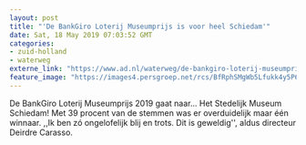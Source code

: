 ```yaml
---
layout: post
title: "'De BankGiro Loterij Museumprijs is voor heel Schiedam'"
date: Sat, 18 May 2019 07:03:52 GMT
categories: 
- zuid-holland 
- waterweg 
externe_link: "https://www.ad.nl/waterweg/de-bankgiro-loterij-museumprijs-is-voor-heel-schiedam~a91f8338/"
feature_image: "https://images4.persgroep.net/rcs/BfRphSMgWb5Lfukk4y5P6RIY6no/diocontent/148623342/_fitwidth/400/?appId=21791a8992982cd8da851550a453bd7f&quality=0.7"
---
```


De BankGiro Loterij Museumprijs 2019 gaat naar... Het Stedelijk Museum Schiedam! Met 39 procent van de stemmen was er overduidelijk maar één winnaar. ,,Ik ben zó ongelofelijk blij en trots. Dit is geweldig'', aldus directeur Deirdre Carasso.
